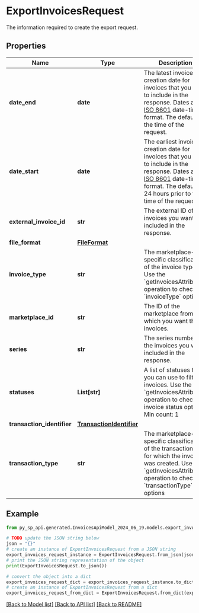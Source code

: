 # ExportInvoicesRequest

The information required to create the export request.

## Properties

Name | Type | Description | Notes
------------ | ------------- | ------------- | -------------
**date_end** | **date** | The latest invoice creation date for invoices that you want to include in the response. Dates are in [ISO 8601](https://developer-docs.amazon.com/sp-api/docs/iso-8601) date-time format. The default is the time of the request. | [optional] 
**date_start** | **date** | The earliest invoice creation date for invoices that you want to include in the response. Dates are in [ISO 8601](https://developer-docs.amazon.com/sp-api/docs/iso-8601) date-time format. The default is 24 hours prior to the time of the request. | [optional] 
**external_invoice_id** | **str** | The external ID of the invoices you want included in the response. | [optional] 
**file_format** | [**FileFormat**](FileFormat.md) |  | [optional] 
**invoice_type** | **str** | The marketplace-specific classification of the invoice type. Use the &#x60;getInvoicesAttributes&#x60; operation to check &#x60;invoiceType&#x60; options. | [optional] 
**marketplace_id** | **str** | The ID of the marketplace from which you want the invoices. | 
**series** | **str** | The series number of the invoices you want included in the response. | [optional] 
**statuses** | **List[str]** | A list of statuses that you can use to filter invoices. Use the &#x60;getInvoicesAttributes&#x60; operation to check invoice status options.  Min count: 1 | [optional] 
**transaction_identifier** | [**TransactionIdentifier**](TransactionIdentifier.md) |  | [optional] 
**transaction_type** | **str** | The marketplace-specific classification of the transaction type for which the invoice was created. Use the &#x60;getInvoicesAttributes&#x60; operation to check &#x60;transactionType&#x60; options | [optional] 

## Example

```python
from py_sp_api.generated.InvoicesApiModel_2024_06_19.models.export_invoices_request import ExportInvoicesRequest

# TODO update the JSON string below
json = "{}"
# create an instance of ExportInvoicesRequest from a JSON string
export_invoices_request_instance = ExportInvoicesRequest.from_json(json)
# print the JSON string representation of the object
print(ExportInvoicesRequest.to_json())

# convert the object into a dict
export_invoices_request_dict = export_invoices_request_instance.to_dict()
# create an instance of ExportInvoicesRequest from a dict
export_invoices_request_from_dict = ExportInvoicesRequest.from_dict(export_invoices_request_dict)
```
[[Back to Model list]](../README.md#documentation-for-models) [[Back to API list]](../README.md#documentation-for-api-endpoints) [[Back to README]](../README.md)


